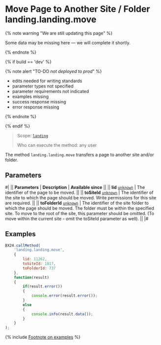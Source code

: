 # Move Page to Another Site / Folder landing.landing.move

{% note warning "We are still updating this page" %}

Some data may be missing here — we will complete it shortly.

{% endnote %}

{% if build == 'dev' %}

{% note alert "TO-DO _not deployed to prod_" %}

- edits needed for writing standards
- parameter types not specified
- parameter requirements not indicated
- examples missing
- success response missing
- error response missing

{% endnote %}

{% endif %}

> Scope: [`landing`](../../../scopes/permissions.md)
>
> Who can execute the method: any user

The method `landing.landing.move` transfers a page to another site and/or folder.

## Parameters

#|
|| **Parameters** | **Description** | **Available since** ||
|| **lid**
[`unknown`](../../../data-types.md) | The identifier of the page to be moved. ||
|| **toSiteId**
[`unknown`](../../../data-types.md) | The identifier of the site to which the page should be moved. Write permissions for this site are required. ||
|| **toFolderId**
[`unknown`](../../../data-types.md) | The identifier of the site folder to which the page should be moved. The folder must be within the specified site. To move to the root of the site, this parameter should be omitted. (To move within the current site - omit the toSiteId parameter as well). ||
|#

## Examples

```js
BX24.callMethod(
    'landing.landing.move',
    {
        lid: 11262,
        toSiteId: 1817,
        toFolderId: 737
    },
    function(result)
    {
        if(result.error())
        {
            console.error(result.error());
        }
        else
        {
            console.info(result.data());
        }
    }
);
```

{% include [Footnote on examples](../../../../_includes/examples.md) %}